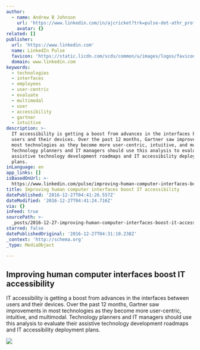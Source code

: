 ```yaml
---
author:
  - name: Andrew B Johnson
    url: 'https://www.linkedin.com/in/ajcricket?trk=pulse-det-athr_prof-art_hdr'
    avatar: {}
related: []
publisher:
  url: 'https://www.linkedin.com'
  name: LinkedIn Pulse
  favicon: 'https://static.licdn.com/scds/common/u/images/logos/favicons/v1/favicon.ico'
  domain: www.linkedin.com
keywords:
  - technologies
  - interfaces
  - employees
  - user-centric
  - evaluate
  - multimodal
  - user
  - accessibility
  - gartner
  - intuitive
description: >-
  IT accessibility is getting a boost from advances in the interfaces between
  users and their devices. Over the past 12 months, Gartner saw improvements in
  most technologies as they become more user-centric, intuitive, and multimodal.
  Technology planners and IT managers should use this analysis to evaluate their
  assistive technology development roadmaps and IT accessibility deployment
  plans.
inLanguage: en
app_links: []
isBasedOnUrl: >-
  https://www.linkedin.com/pulse/improving-human-computer-interfaces-boost-andrew-b-johnson?trk=prof-post
title: Improving human computer interfaces boost IT accessibility
datePublished: '2016-12-27T04:41:26.557Z'
dateModified: '2016-12-27T04:41:24.716Z'
via: {}
inFeed: true
sourcePath: >-
  _posts/2016-12-27-improving-human-computer-interfaces-boost-it-accessibility.md
starred: false
datePublishedOriginal: '2016-12-27T04:31:10.238Z'
_context: 'http://schema.org'
_type: MediaObject

---
```

<article style=""><h1>Improving human computer interfaces boost IT accessibility</h1><p>IT accessibility is getting a boost from advances in the interfaces between users and their devices. Over the past 12 months, Gartner saw improvements in most technologies as they become more user-centric, intuitive, and multimodal. Technology planners and IT managers should use this analysis to evaluate their assistive technology development roadmaps and IT accessibility deployment plans.</p><img src="https://media.licdn.com/mpr/mpr/AAEAAQAAAAAAAAdTAAAAJGMwNTgzZjliLTczY2UtNGNkOC1iODJkLWQxZTU1NzhjY2ViYg.jpg" /></article>